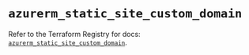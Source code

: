 # `azurerm_static_site_custom_domain`

Refer to the Terraform Registry for docs: [`azurerm_static_site_custom_domain`](https://registry.terraform.io/providers/hashicorp/azurerm/4.27.0/docs/resources/static_site_custom_domain).
